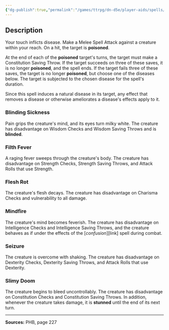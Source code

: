 ```yaml
---
{"dg-publish":true,"permalink":"/games/ttrpg/dn-d5e/player-aids/spells/level-5/contagion/","tags":["TTRPG/DND/5e","verbal","somatic","Spell"],"noteIcon":""}
---
```



## Description
Your touch inflicts disease.
Make a Melee Spell Attack against a creature within your reach.
On a hit, the target is **poisoned**.

At the end of each of the **poisoned** target's turns, the target must make a Constitution Saving Throw.
If the target succeeds on three of these saves, it is no longer **poisoned**, and the spell ends.
If the target fails three of these saves, the target is no longer **poisoned**, but choose one of the diseases below.
The target is subjected to the chosen disease for the spell's duration.

Since this spell induces a natural disease in its target, any effect that removes a disease or otherwise ameliorates a disease's effects apply to it.

### Blinding Sickness
Pain grips the creature's mind, and its eyes turn milky white.
The creature has disadvantage on Wisdom Checks and Wisdom Saving Throws and is **blinded**.

### Filth Fever
A raging fever sweeps through the creature's body.
The creature has disadvantage on Strength Checks, Strength Saving Throws, and Attack Rolls that use Strength.

### Flesh Rot
The creature's flesh decays.
The creature has disadvantage on Charisma Checks and vulnerability to all damage.

### Mindfire
The creature's mind becomes feverish.
The creature has disadvantage on Intelligence Checks and Intelligence Saving Throws, and the creature behaves as if under the effects of the [*confusion*][link] spell during combat.

### Seizure
The creature is overcome with shaking.
The creature has disadvantage on Dexterity Checks, Dexterity Saving Throws, and Attack Rolls that use Dexterity.

### Slimy Doom
The creature begins to bleed uncontrollably.
The creature has disadvantage on Constitution Checks and Constitution Saving Throws.
In addition, whenever the creature takes damage, it is **stunned** until the end of its next turn.

---

**Sources:** PHB, page 227

